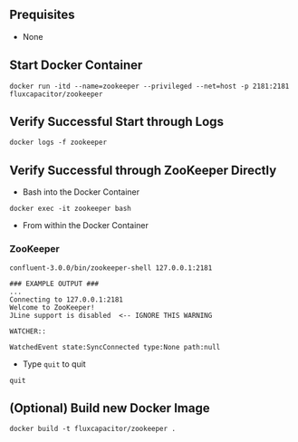 ## Prequisites
* None

## Start Docker Container
```
docker run -itd --name=zookeeper --privileged --net=host -p 2181:2181 fluxcapacitor/zookeeper
```

## Verify Successful Start through Logs
```
docker logs -f zookeeper
```

## Verify Successful through ZooKeeper Directly
* Bash into the Docker Container 
```
docker exec -it zookeeper bash
```
* From within the Docker Container
### ZooKeeper
```
confluent-3.0.0/bin/zookeeper-shell 127.0.0.1:2181

### EXAMPLE OUTPUT ###
...
Connecting to 127.0.0.1:2181
Welcome to ZooKeeper!
JLine support is disabled  <-- IGNORE THIS WARNING

WATCHER::

WatchedEvent state:SyncConnected type:None path:null
```
* Type `quit` to quit
```
quit
```

## (Optional) Build new Docker Image
```
docker build -t fluxcapacitor/zookeeper .
```
